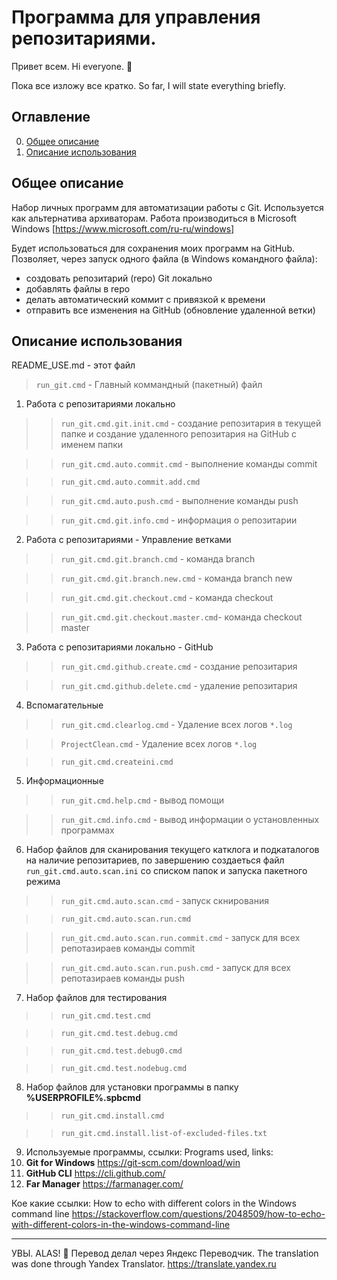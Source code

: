 # Программа для управления репозитариями.

Привет всем. Hi everyone. :wave:

Пока все изложу все кратко. 
So far, I will state everything briefly.

## Оглавление
0. [Общее описание](#Общее-описание)
1. [Описание использования](#Описание-использования)

## Общее описание

Набор личных программ для автоматизации работы с Git.
Используется как альтернатива архиваторам.
Работа производиться в Microsoft Windows [https://www.microsoft.com/ru-ru/windows]

Будет использоваться для сохранения моих программ на GitHub. 
Позволяет, через запуск одного файла (в Windows командного файла):
 - создовать репозитарий (repo) Git локально
 - добавлять файлы в repo
 - делать автоматический коммит с привязкой к времени
 - отправить все изменения на GitHub (обновление удаленной ветки)

## Описание использования

README_USE.md - этот файл

>`run_git.cmd` - Главный коммандный (пакетный) файл


1. Работа с репозитариями локально

>>`run_git.cmd.git.init.cmd` - создание репозитария в текущей папке и создание удаленного репозитария на GitHub с именем папки

>>`run_git.cmd.auto.commit.cmd` - выполнение команды commit

>>`run_git.cmd.auto.commit.add.cmd`

>>`run_git.cmd.auto.push.cmd` - выполнение команды push

>>`run_git.cmd.git.info.cmd` - информация о репозитарии

2. Работа с репозитариями - Управление ветками

>>`run_git.cmd.git.branch.cmd` - команда branch

>>`run_git.cmd.git.branch.new.cmd` - команда branch new

>>`run_git.cmd.git.checkout.cmd` - команда checkout

>>`run_git.cmd.git.checkout.master.cmd`- команда checkout master

3. Работа с репозитариями локально - GitHub

>>`run_git.cmd.github.create.cmd` - создание репозитария

>>`run_git.cmd.github.delete.cmd` - удаление репозитария


4. Вспомагательные

>>`run_git.cmd.clearlog.cmd` - Удаление всех логов `*.log`

>>`ProjectClean.cmd` - Удаление всех логов `*.log`

>>`run_git.cmd.createini.cmd`


5. Информационные

>>`run_git.cmd.help.cmd` - вывод помощи

>>`run_git.cmd.info.cmd` - вывод информации о установленных программах

6. Набор файлов для сканирования текущего катклога и подкаталогов на наличие репозитариев,
по завершению создаеться файл `run_git.cmd.auto.scan.ini` со списком папок и запуска пакетного режима

>>`run_git.cmd.auto.scan.cmd` - запуск скнирования

>>`run_git.cmd.auto.scan.run.cmd`

>>`run_git.cmd.auto.scan.run.commit.cmd` - запуск для всех репотазираев команды commit

>>`run_git.cmd.auto.scan.run.push.cmd` - запуск для всех репотазираев команды push


7. Набор файлов для тестирования

>>`run_git.cmd.test.cmd`

>>`run_git.cmd.test.debug.cmd`

>>`run_git.cmd.test.debug0.cmd`

>>`run_git.cmd.test.nodebug.cmd`

8. Набор файлов для установки программы в папку **%USERPROFILE%\.spbcmd**

>>`run_git.cmd.install.cmd`

>>`run_git.cmd.install.list-of-excluded-files.txt`


9. Используемые программы, ссылки:
Programs used, links:
1. **Git for Windows**	https://git-scm.com/download/win
2. **GitHub CLI**	https://cli.github.com/
3. **Far Manager**	https://farmanager.com/

Кое какие ссылки:
 How to echo with different colors in the Windows command line https://stackoverflow.com/questions/2048509/how-to-echo-with-different-colors-in-the-windows-command-line

____
УВЫ. ALAS! :raised_hands:
Перевод делал через Яндекс Переводчик.
The translation was done through Yandex Translator. https://translate.yandex.ru
